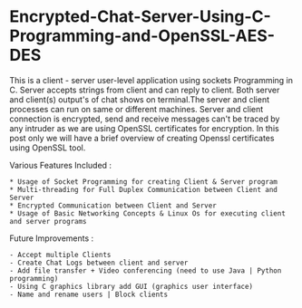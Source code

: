 # Encrypted-Chat-Server-Using-C-Programming-and-OpenSSL-AES-DES

This is a client - server user-level application using sockets Programming in C. Server accepts strings from client and can reply to client. Both server and client(s) output's of chat shows on terminal.The server and client processes can run on same or different machines. Server and client connection is encrypted, send and receive messages can't be traced by any intruder as we are using OpenSSL certificates for encryption. In this post only we will have a brief overview of creating Openssl certificates using OpenSSL tool.

 Various Features Included  :

    * Usage of Socket Programming for creating Client & Server program
    * Multi-threading for Full Duplex Communication between Client and Server
    * Encrypted Communication between Client and Server 
    * Usage of Basic Networking Concepts & Linux Os for executing client and server programs


Future Improvements :

    - Accept multiple Clients 
    - Create Chat Logs between client and server
    - Add file transfer + Video conferencing (need to use Java | Python programming)
    - Using C graphics library add GUI (graphics user interface)
    - Name and rename users | Block clients

